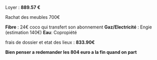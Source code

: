 Loyer : **889.57 €**

Rachat des meubles 700€

**Fibre** : 24€ coco qui transfert son abonnement
**Gaz/Electricité** : Engie (estimation 140€)
**Eau**: Copropiété

frais de dossier et etat des lieux : **833.90€**

**Bien penser a redemander les 804 euro a la fin quand on part**
